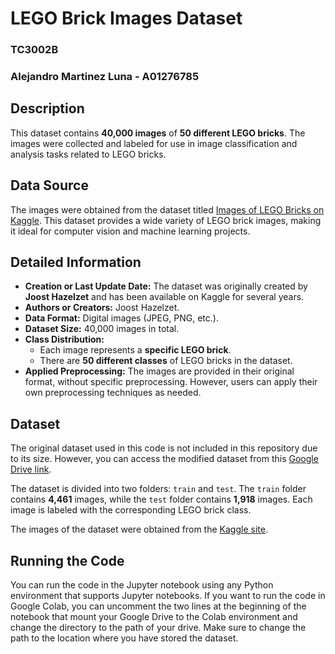 # LEGO Brick Images Dataset
### TC3002B
### Alejandro Martinez Luna - A01276785

## Description

This dataset contains **40,000 images** of **50 different LEGO bricks**. The images were collected and labeled for use in image classification and analysis tasks related to LEGO bricks.

## Data Source

The images were obtained from the dataset titled [Images of LEGO Bricks on Kaggle](https://www.kaggle.com/datasets/joosthazelzet/lego-brick-images). This dataset provides a wide variety of LEGO brick images, making it ideal for computer vision and machine learning projects.

## Detailed Information

- **Creation or Last Update Date:** The dataset was originally created by **Joost Hazelzet** and has been available on Kaggle for several years.
- **Authors or Creators:** Joost Hazelzet.
- **Data Format:** Digital images (JPEG, PNG, etc.).
- **Dataset Size:** 40,000 images in total.
- **Class Distribution:**
    - Each image represents a **specific LEGO brick**.
    - There are **50 different classes** of LEGO bricks in the dataset.
- **Applied Preprocessing:** The images are provided in their original format, without specific preprocessing. However, users can apply their own preprocessing techniques as needed.

## Dataset

The original dataset used in this code is not included in this repository due to its size. However, you can access the modified dataset from this [Google Drive link](https://drive.google.com/drive/folders/1Ue-ZbK7UUYzEtVTQOHjzfBG0p6RI8nik?usp=sharing). 

The dataset is divided into two folders: `train` and `test`. 
The `train` folder contains **4,461** images, while the `test` folder contains **1,918** images. Each image is labeled with the corresponding LEGO brick class.


The images of the dataset were obtained from the [Kaggle site](https://www.kaggle.com/datasets/joosthazelzet/lego-brick-images).

## Running the Code

You can run the code in the Jupyter notebook using any Python environment that supports Jupyter notebooks. If you want to run the code in Google Colab, you can uncomment the two lines at the beginning of the notebook that mount your Google Drive to the Colab environment and change the directory to the path of your drive. Make sure to change the path to the location where you have stored the dataset.

